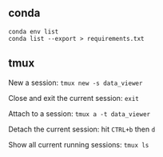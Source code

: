 ## conda

```
conda env list
conda list --export > requirements.txt
```

## tmux

New a session: ```tmux new -s data_viewer```

Close and exit the current session: ```exit```

Attach to a session: ```tmux a -t data_viewer```

Detach the current session: hit `CTRL+b` then `d`

Show all current running sessions: ```tmux ls```
